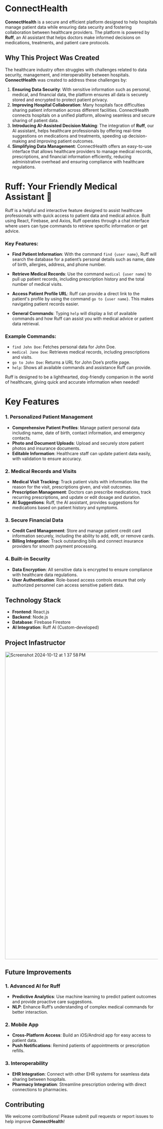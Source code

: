 # ConnectHealth


**ConnectHealth** is a secure and efficient platform designed to help hospitals manage patient data while ensuring data security and fostering collaboration between healthcare providers. The platform is powered by **Ruff**, an AI assistant that helps doctors make informed decisions on medications, treatments, and patient care protocols.

## Why This Project Was Created

The healthcare industry often struggles with challenges related to data security, management, and interoperability between hospitals. **ConnectHealth** was created to address these challenges by:

1. **Ensuring Data Security**: With sensitive information such as personal, medical, and financial data, the platform ensures all data is securely stored and encrypted to protect patient privacy.
2. **Improving Hospital Collaboration**: Many hospitals face difficulties sharing patient information across different facilities. ConnectHealth connects hospitals on a unified platform, allowing seamless and secure sharing of patient data.
3. **Introducing AI-Assisted Decision Making**: The integration of **Ruff**, our AI assistant, helps healthcare professionals by offering real-time suggestions on medications and treatments, speeding up decision-making and improving patient outcomes.
4. **Simplifying Data Management**: ConnectHealth offers an easy-to-use interface that allows healthcare providers to manage medical records, prescriptions, and financial information efficiently, reducing administrative overhead and ensuring compliance with healthcare regulations.

# Ruff: Your Friendly Medical Assistant 🐶

Ruff is a helpful and interactive feature designed to assist healthcare professionals with quick access to patient data and medical advice. Built using React, Firebase, and Axios, Ruff operates through a chat interface where users can type commands to retrieve specific information or get advice.

### Key Features:

- **Find Patient Information**: With the command `find {user name}`, Ruff will search the database for a patient’s personal details such as name, date of birth, allergies, address, and phone number.
  
- **Retrieve Medical Records**: Use the command `medical {user name}` to pull up patient records, including prescription history and the total number of medical visits.

- **Access Patient Profile URL**: Ruff can provide a direct link to the patient's profile by using the command `go to {user name}`. This makes navigating patient records easier.

- **General Commands**: Typing `help` will display a list of available commands and how Ruff can assist you with medical advice or patient data retrieval.

### Example Commands:
- `find John Doe`: Fetches personal data for John Doe.
- `medical Jane Doe`: Retrieves medical records, including prescriptions and visits.
- `go to John Doe`: Returns a URL for John Doe’s profile page.
- `help`: Shows all available commands and assistance Ruff can provide.

Ruff is designed to be a lighthearted, dog-friendly companion in the world of healthcare, giving quick and accurate information when needed!

# Key Features 

### 1. **Personalized Patient Management**
   - **Comprehensive Patient Profiles**: Manage patient personal data including name, date of birth, contact information, and emergency contacts.
   - **Photo and Document Uploads**: Upload and securely store patient photos and insurance documents.
   - **Editable Information**: Healthcare staff can update patient data easily, with validation to ensure accuracy.

### 2. **Medical Records and Visits**
   - **Medical Visit Tracking**: Track patient visits with information like the reason for the visit, prescriptions given, and visit outcomes.
   - **Prescription Management**: Doctors can prescribe medications, track recurring prescriptions, and update or edit dosage and duration.
   - **AI Suggestions**: Ruff, the AI assistant, provides suggestions for medications based on patient history and symptoms.

### 3. **Secure Financial Data**
   - **Credit Card Management**: Store and manage patient credit card information securely, including the ability to add, edit, or remove cards.
   - **Billing Integration**: Track outstanding bills and connect insurance providers for smooth payment processing.

### 4. **Built-in Security**
   - **Data Encryption**: All sensitive data is encrypted to ensure compliance with healthcare data regulations.
   - **User Authentication**: Role-based access controls ensure that only authorized personnel can access sensitive patient data.

## Technology Stack

- **Frontend**: React.js
- **Backend**: Node.js
- **Database**: Firebase Firestore
- **AI Integration**: Ruff AI (Custom-developed)

## Project Infastructor
<img width="1012" alt="Screenshot 2024-10-12 at 1 37 58 PM" src="https://github.com/user-attachments/assets/95fa3e45-7921-4ad1-bb03-a66bf1a70b5f">

## Future Improvements

### 1. **Advanced AI for Ruff**
- **Predictive Analytics**: Use machine learning to predict patient outcomes and provide proactive care suggestions.
- **NLP**: Enhance Ruff’s understanding of complex medical commands for better interaction.
  
### 2. **Mobile App**
- **Cross-Platform Access**: Build an iOS/Android app for easy access to patient data.
- **Push Notifications**: Remind patients of appointments or prescription refills.

### 3. **Interoperability**
- **EHR Integration**: Connect with other EHR systems for seamless data sharing between hospitals.
- **Pharmacy Integration**: Streamline prescription ordering with direct connections to pharmacies.


## Contributing

We welcome contributions! Please submit pull requests or report issues to help improve **ConnectHealth**!
